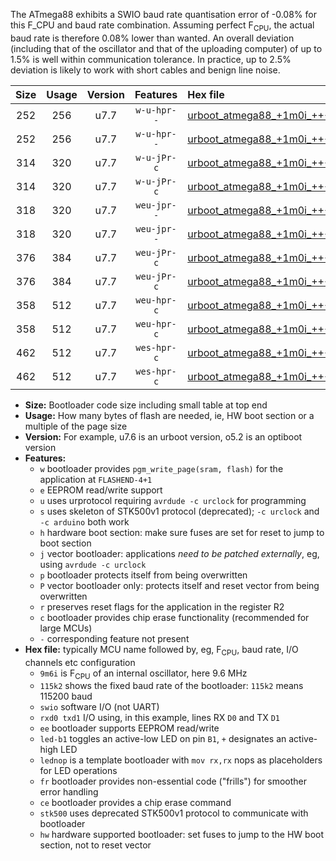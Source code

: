 The ATmega88 exhibits a SWIO baud rate quantisation error of -0.08% for this F_CPU and baud rate combination. Assuming perfect F<sub>CPU</sub>, the actual baud rate is therefore 0.08% lower than wanted. An overall deviation (including that of the oscillator and that of the uploading computer) of up to 1.5% is well within communication tolerance. In practice, up to 2.5% deviation is likely to work with short cables and benign line noise.

|Size|Usage|Version|Features|Hex file|
|:-:|:-:|:-:|:-:|:--|
|252|256|u7.7|`w-u-hpr--`|[urboot_atmega88_+1m0i_+++1k8_swio_rxd0_txd1_led+b5_hw.hex](https://raw.githubusercontent.com/stefanrueger/urboot.hex/main/mcus/atmega88/internal_oscillator/fcpu_+1m0i/br_+++1k8/urboot_atmega88_+1m0i_+++1k8_swio_rxd0_txd1_led+b5_hw.hex)|
|252|256|u7.7|`w-u-hpr--`|[urboot_atmega88_+1m0i_+++1k8_swio_rxd0_txd1_lednop_hw.hex](https://raw.githubusercontent.com/stefanrueger/urboot.hex/main/mcus/atmega88/internal_oscillator/fcpu_+1m0i/br_+++1k8/urboot_atmega88_+1m0i_+++1k8_swio_rxd0_txd1_lednop_hw.hex)|
|314|320|u7.7|`w-u-jPr-c`|[urboot_atmega88_+1m0i_+++1k8_swio_rxd0_txd1_led+b5_fr_ce.hex](https://raw.githubusercontent.com/stefanrueger/urboot.hex/main/mcus/atmega88/internal_oscillator/fcpu_+1m0i/br_+++1k8/urboot_atmega88_+1m0i_+++1k8_swio_rxd0_txd1_led+b5_fr_ce.hex)|
|314|320|u7.7|`w-u-jPr-c`|[urboot_atmega88_+1m0i_+++1k8_swio_rxd0_txd1_lednop_fr_ce.hex](https://raw.githubusercontent.com/stefanrueger/urboot.hex/main/mcus/atmega88/internal_oscillator/fcpu_+1m0i/br_+++1k8/urboot_atmega88_+1m0i_+++1k8_swio_rxd0_txd1_lednop_fr_ce.hex)|
|318|320|u7.7|`weu-jpr--`|[urboot_atmega88_+1m0i_+++1k8_swio_rxd0_txd1_ee_led+b5.hex](https://raw.githubusercontent.com/stefanrueger/urboot.hex/main/mcus/atmega88/internal_oscillator/fcpu_+1m0i/br_+++1k8/urboot_atmega88_+1m0i_+++1k8_swio_rxd0_txd1_ee_led+b5.hex)|
|318|320|u7.7|`weu-jpr--`|[urboot_atmega88_+1m0i_+++1k8_swio_rxd0_txd1_ee_lednop.hex](https://raw.githubusercontent.com/stefanrueger/urboot.hex/main/mcus/atmega88/internal_oscillator/fcpu_+1m0i/br_+++1k8/urboot_atmega88_+1m0i_+++1k8_swio_rxd0_txd1_ee_lednop.hex)|
|376|384|u7.7|`weu-jPr-c`|[urboot_atmega88_+1m0i_+++1k8_swio_rxd0_txd1_ee_led+b5_fr_ce.hex](https://raw.githubusercontent.com/stefanrueger/urboot.hex/main/mcus/atmega88/internal_oscillator/fcpu_+1m0i/br_+++1k8/urboot_atmega88_+1m0i_+++1k8_swio_rxd0_txd1_ee_led+b5_fr_ce.hex)|
|376|384|u7.7|`weu-jPr-c`|[urboot_atmega88_+1m0i_+++1k8_swio_rxd0_txd1_ee_lednop_fr_ce.hex](https://raw.githubusercontent.com/stefanrueger/urboot.hex/main/mcus/atmega88/internal_oscillator/fcpu_+1m0i/br_+++1k8/urboot_atmega88_+1m0i_+++1k8_swio_rxd0_txd1_ee_lednop_fr_ce.hex)|
|358|512|u7.7|`weu-hpr-c`|[urboot_atmega88_+1m0i_+++1k8_swio_rxd0_txd1_ee_led+b5_fr_ce_hw.hex](https://raw.githubusercontent.com/stefanrueger/urboot.hex/main/mcus/atmega88/internal_oscillator/fcpu_+1m0i/br_+++1k8/urboot_atmega88_+1m0i_+++1k8_swio_rxd0_txd1_ee_led+b5_fr_ce_hw.hex)|
|358|512|u7.7|`weu-hpr-c`|[urboot_atmega88_+1m0i_+++1k8_swio_rxd0_txd1_ee_lednop_fr_ce_hw.hex](https://raw.githubusercontent.com/stefanrueger/urboot.hex/main/mcus/atmega88/internal_oscillator/fcpu_+1m0i/br_+++1k8/urboot_atmega88_+1m0i_+++1k8_swio_rxd0_txd1_ee_lednop_fr_ce_hw.hex)|
|462|512|u7.7|`wes-hpr-c`|[urboot_atmega88_+1m0i_+++1k8_swio_rxd0_txd1_ee_led+b5_fr_ce_stk500_hw.hex](https://raw.githubusercontent.com/stefanrueger/urboot.hex/main/mcus/atmega88/internal_oscillator/fcpu_+1m0i/br_+++1k8/urboot_atmega88_+1m0i_+++1k8_swio_rxd0_txd1_ee_led+b5_fr_ce_stk500_hw.hex)|
|462|512|u7.7|`wes-hpr-c`|[urboot_atmega88_+1m0i_+++1k8_swio_rxd0_txd1_ee_lednop_fr_ce_stk500_hw.hex](https://raw.githubusercontent.com/stefanrueger/urboot.hex/main/mcus/atmega88/internal_oscillator/fcpu_+1m0i/br_+++1k8/urboot_atmega88_+1m0i_+++1k8_swio_rxd0_txd1_ee_lednop_fr_ce_stk500_hw.hex)|

- **Size:** Bootloader code size including small table at top end
- **Usage:** How many bytes of flash are needed, ie, HW boot section or a multiple of the page size
- **Version:** For example, u7.6 is an urboot version, o5.2 is an optiboot version
- **Features:**
  + `w` bootloader provides `pgm_write_page(sram, flash)` for the application at `FLASHEND-4+1`
  + `e` EEPROM read/write support
  + `u` uses urprotocol requiring `avrdude -c urclock` for programming
  + `s` uses skeleton of STK500v1 protocol (deprecated); `-c urclock` and `-c arduino` both work
  + `h` hardware boot section: make sure fuses are set for reset to jump to boot section
  + `j` vector bootloader: applications *need to be patched externally*, eg, using `avrdude -c urclock`
  + `p` bootloader protects itself from being overwritten
  + `P` vector bootloader only: protects itself and reset vector from being overwritten
  + `r` preserves reset flags for the application in the register R2
  + `c` bootloader provides chip erase functionality (recommended for large MCUs)
  + `-` corresponding feature not present
- **Hex file:** typically MCU name followed by, eg, F<sub>CPU</sub>, baud rate, I/O channels etc configuration
  + `9m6i` is F<sub>CPU</sub> of an internal oscillator, here 9.6 MHz
  + `115k2` shows the fixed baud rate of the bootloader: `115k2` means 115200 baud
  + `swio` software I/O (not UART)
  + `rxd0 txd1` I/O using, in this example, lines RX `D0` and TX `D1`
  + `ee` bootloader supports EEPROM read/write
  + `led-b1` toggles an active-low LED on pin `B1`, `+` designates an active-high LED
  + `lednop` is a template bootloader with `mov rx,rx` nops as placeholders for LED operations
  + `fr` bootloader provides non-essential code ("frills") for smoother error handling
  + `ce` bootloader provides a chip erase command
  + `stk500` uses deprecated STK500v1 protocol to communicate with bootloader
  + `hw` hardware supported bootloader: set fuses to jump to the HW boot section, not to reset vector
